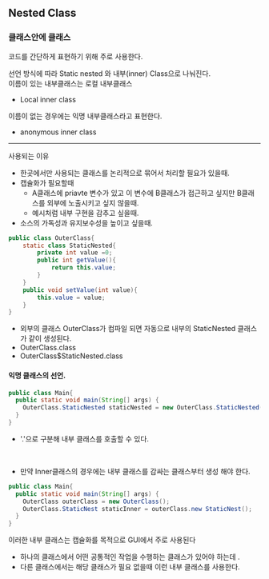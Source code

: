 ## Nested Class
### 클래스안에 클래스 


코드를 간단하게 표현하기 위해 주로 사용한다.

선언 방식에 따라 Static nested 와 내부(inner) Class으로 나눠진다. <br>
이름이 있는 내부클래스는 로컬 내부클래스<br>
- Local inner class

이름이 없는 경우에는 익명 내부클래스라고 표현한다.
- anonymous inner  class


---

사용되는 이유
- 한곳에서만 사용되는 클래스를 논리적으로 묶어서 처리할 필요가 있을때.
- 캡슐화가 필요할때
  - A클래스에 priavte 변수가 있고 이 변수에 B클래스가 접근하고 싶지만 B클래스를 외부에 노출시키고 싶지 않을때.
  - 예시처럼 내부 구현을 감추고 싶을때.
- 소스의 가독성과 유지보수성을 높이고 싶을때.

```java
public class OuterClass{
    static class StaticNested{
        private int value =0;
        public int getValue(){
            return this.value;
        }
    }
    public void setValue(int value){
        this.value = value;
    }
}
```
- 외부의 클래스 OuterClass가 컴파일 되면 자동으로 내부의 StaticNested 클래스가 같이 생성된다.
- OuterClass.class
- OuterClass$StaticNested.class


#### 익명 클래스의 선언.
```java
public class Main{
  public static void main(String[] args) {
    OuterClass.StaticNested staticNested = new OuterClass.StaticNested();
  }
}
```
- '.'으로 구분해 내부 클래스를 호출할 수 있다.
<br>


- 만약 Inner클래스의 경우에는 내부 클래스를 감싸는 클래스부터 생성 해야 한다.
```java
public class Main{
  public static void main(String[] args) {
    OuterClass outerClass = new OuterClass();
    OuterClass.StaticNest staticInner = outerClass.new StaticNest();
  }
}
```



이러한 내부 클래스는 캡슐화를 목적으로 GUI에서 주로 사용된다
- 하나의 클래스에서 어떤 공통적인 작업을 수행하는 클래스가 있어야 하는데 .
- 다른 클래스에서는 해당 클래스가 필요 없을때 이런 내부 클래스를 사용한다.